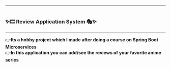 ___

<h1></h1>

### ✨🎞 Review Application System 🎭✨
___

👉**Its a hobby project which I made after doing a course on Spring Boot Microservices** <br>
👉**In this application you can add/see the reviews of your favorite anime series**

<h1></h1>
